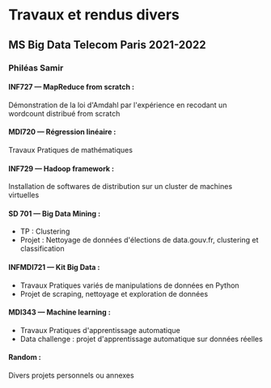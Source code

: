 # Travaux et rendus divers
## MS Big Data Telecom Paris 2021-2022
### Philéas Samir
#### INF727 — MapReduce from scratch :  
Démonstration de la loi d'Amdahl par l'expérience en recodant un wordcount distribué from scratch  
#### MDI720 — Régression linéaire :  
Travaux Pratiques de mathématiques
#### INF729 — Hadoop framework :  
Installation de softwares de distribution sur un cluster de machines virtuelles
#### SD 701 — Big Data Mining :
- TP : Clustering
- Projet : Nettoyage de données d'élections de data.gouv.fr, clustering et classification
#### INFMDI721 — Kit Big Data :
- Travaux Pratiques variés de manipulations de données en Python
- Projet de scraping, nettoyage et exploration de données
#### MDI343 — Machine learning :
- Travaux Pratiques d'apprentissage automatique
- Data challenge : projet d'apprentissage automatique sur données réelles
#### Random :  
Divers projets personnels ou annexes